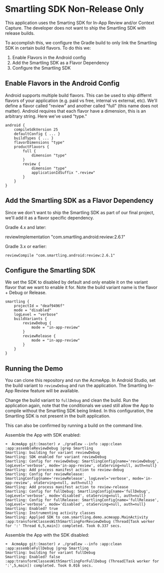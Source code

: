 # Smartling SDK Non-Release Only

This application uses the Smarting SDK for In-App Review and/or Context Capture.
The developer does not want to ship the Smartling SDK with release builds.

To accomplish this, we configure the Gradle build to only link the Smartling SDK in
certain build flavors. To do this we:

1. Enable Flavors in the Android config
2. Add the Smartling SDK as a Flavor Dependency 
3. Configure the Smartling SDK

## Enable Flavors in the Android Config

Android supports multiple build flavors. This can be used to ship differnt flavors of
your application (e.g. paid vs free, internal vs external, etc). We'll define a flavor
called "review" and another called "full" (this name does not matter). Android requires
that each flavor have a dimension, this is an arbitrary string. Here we've used "type."

```
android {
    compileSdkVersion 25
    defaultConfig { ... }
    buildTypes { ... }
    flavorDimensions "type"
    productFlavors {
        full {
            dimension "type"
        }
        review {
            dimension "type"
            applicationIdSuffix ".review"
        }
    }
}
```
## Add the Smartling SDK as a Flavor Dependency 

Since we don't want to ship the Smartling SDK as part of our final project,
we'll add it as a flavor specific dependency. 

Gradle 4.x and later:

   reviewImplementation "com.smartling.android:review:2.6.1"

Gradle 3.x or earlier:

    reviewCompile "com.smartling.android:review:2.6.1"

## Configure the Smartling SDK

We set the SDK to disabled by default and only enable it on the variant
flavor that we want to enable it for. Note the build variant name is the
flavor + Debug or Release.

```
smartling {
    projectId = "deaf9496f"
    mode = "disabled"
    logLevel = "verbose"
    buildVariants {
        reviewDebug {
            mode = "in-app-review"
        }
        reviewRelease {
            mode = "in-app-review"
        }
    }
}
```

## Running the Demo

You can clone this repository and run the AcmeApp. In Android Studio, set the build variant to
`reviewDebug` and run the application. The Smartling In-App Review feature will be available.

Change the build variant to `fullDebug` and clean the build. Run the application again, note that
the conditionals we used still allow the App to compile without the Smartling SDK being linked.
In this configuration, the Smartling SDK is not present in the built application.

This can also be confirmed by running a build on the command line.

Assemble the App with SDK enabled:

```
➜  AcmeApp git:(master) ✗ ./gradlew --info :app:clean :app:assembleReviewDebug |grep Smartling        
Smartling: building for variant reviewDebug
Smartling: SDK enabled for variant reviewDebug
Smartling: Config for reviewDebug: SmartlingConfig{name='reviewDebug', logLevel='verbose', mode='in-app-review', otaServing=null, auth=null}
Smartling: Add process manifest action to review-debug
Smartling: Config for reviewRelease: SmartlingConfig{name='reviewRelease', logLevel='verbose', mode='in-app-review', otaServing=null, auth=null}
Smartling: Add process manifest action to review-release
Smartling: Config for fullDebug: SmartlingConfig{name='fullDebug', logLevel='verbose', mode='disabled', otaServing=null, auth=null}
Smartling: Config for fullRelease: SmartlingConfig{name='fullRelease', logLevel='verbose', mode='disabled', otaServing=null, auth=null}
Smartling: Enabled? true
Smartling: Instrumenting activity classes
Smartling: Applied SDK to com.smartling.demo.acmeapp.MainActivity
:app:transformClassesWithSmartlingForReviewDebug (Thread[Task worker for ':' Thread 6,5,main]) completed. Took 0.337 secs.
```

Assemble the App with the SDK disabled:

```
➜  AcmeApp git:(master) ✗ ./gradlew --info :app:clean :app:assembleFullDebug |grep Smartling
Smartling: building for variant fullDebug
Smartling: Enabled? false
:app:transformClassesWithSmartlingForFullDebug (Thread[Task worker for ':',5,main]) completed. Took 0.016 secs.
```

